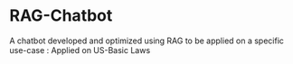 # RAG-Chatbot
A chatbot developed and optimized using RAG to be applied on a specific use-case : Applied on US-Basic Laws
